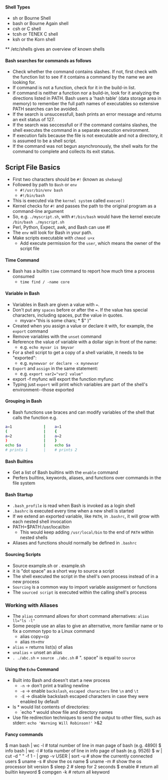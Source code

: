 #### Shell Types
- sh or Bourne Shell
- bash or Bourne Again shell
- csh or C shell
- tcsh or TENEX C shell
- ksh or the Korn shell

** /etc/shells gives an overview of known shells

#### Bash searches for commands as follows
- Check whether the command contains slashes. If not, first check with the function list
  to see if it contains a command by the name we are looking for.
- If command is not a function, check for it in the build-in list.
- If command is neither a function nor a build-in, look for it analyzing the directions listed in PATH.
  Bash users a 'hash table' (data storage area in memory) to remember the full path names of executables so extensive
  PATH searches can be avoided.
- If the search is unsuccessfull, bash prints an error message and returns an exit status of 127.
- If the search was seccessfull or if the command contains slashes, the shell executes the command in a
  separate execution environment.
- If execution fails because the file is not executable and not a directory, it is assumed to be a shell script.
- If the command was not begun asynchronously, the shell waits for the command to  complete and collects its exit status.

## Script File Basics
- First two characters should be `#!` (known as `shebang`)
- Followed by path to `Bash` or `env`
    - `#!/usr/bin/env bash`
    - `#!/bin/bash`
- This is executed via the `kernel system` called `execve()`
- Kernel checks for `#!` and passes the path to the original program as a command-line argument    
- So, e.g. `./myscript.sh`, with `#!/bin/bash` would have the kernel execute `/bin/bash ./myscript.sh`
- Perl, Python, Expect, awk, and Bash can use #!
- The `env` will look for Bash in your path.
- Make scripts executable with `chmod u+x`
    - Add execute permission for the `user`, which means the owner of the script file 

#### Time Command
- Bash has a builtin `time` command to report how much time a process consumed 
    - `time find / -name core`
#### Variable in Bash
- Variables in Bash are given a value with `=`.
- Don't put any `spaces` before or after the `=`. If the value has special characters, including spaces, put the value in quotes.
    - myvar="this is some chars; * $\" )"
- Created when you assign a value or declare it with, for example, the `export` command
- Remove variables with the `unset` command
- Reference the value of variable with a dollar sign in front of the name:
    - e.g. `echo myvar is $myvar`
- For a shell script to get a copy of a shell variable, it needs to be "exported":
    - e.g. `mynewvar or declare -x mynewvar`
- `Export` and `assign` in the same statement:
    - e.g. `export var2="var2 value"`
- export -f myfunc will export the function myfunc
- Typing just `export` will print which variables are part of the shell's environment--those exported

#### Grouping in Bash
- Bash functions use braces and can modify variables of the shell that calls the function
e.g.
```sh
a=1              |    a=1       
(                |    {         
a=2              |    a=2       
)                |    }         
echo $a          |    echo $a   
# prints 1       |    # prints 2
```

#### Bash Builtins
- Get a list of Bash builtins with the `enable` command
- Perfers builtins, keywords, aliases, and functions over commands in the file system

#### Bash Startup
- `.bash_profile` is read when Bash is invoked as a login shell
- `.bashrc` is executed every time when a new shell is started
- If we extend an exported variable, like `PATH`, in `.bashrc`, it will grow with each nested shell invocation
- PATH=$PATH:/usr/local/bin
    - This would keep adding `/usr/local/bin` to the end of `PATH` within nested shells
- Aliases and functions should normally be defined in `.bashrc`

#### Sourcing Scripts
- Source example.sh or . example.sh
- it is "dot space" as a short way to source a script
- The shell executed the script in the shell's own process instead of in a new process
- `Sourcing` is a common way to import variable assignment or functions
- The `sourced script` is executed within the calling shell's process

### Working with Aliases
- The `alias` command allows for short command alternatives: `alias ll="ls -l"`
- Some people use an alias to give an alternative, more familiar name or to fix a common typo to a Linux command
    - alias copy=cp
    - alias rn=mv 
- `alias` = returns list(s) of alias
- `unalias` = unset an alias
- `. ./abc.sh` = `source ./abc.sh`                # ". space" is equal to `source`

#### Using the `Echo` Command
- Built into Bash and doesn't start a new process
    - `-n` -> don't print a trailing newline
     - `-e` -> enable `backslash`, `escaped characters` line `\n` and `\t`
     - `-E` -> disable backslash escaped characters in case they were enabled by default
- ls * would list contents of directories:
    - `echo * would show file and directory names
- Use file redirection techniques to send the output to other files, such as stderr:
    `echo 'Warning Will Robinson!'`   >&2





#### Fancy commands
$ man bash | wc -l                                             # total number of line in man page of bash (e.g. 4890)
$ info bash | wc -l                                            # totla number of line in info page of bash (e.g. 9526)
$ w | cut -d " " -f 1 - | grep -v USER | sort -u               # show the currently connected users
$ uname -s                                                     # show the os name
$ uname -m                                                     # show the os processor bit version
$ sleep 2                                                      # sleep for 2 seconds
$ enable                                                       # return all builtin keyword
$ compgen -k                                                   # return all keyword